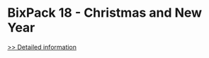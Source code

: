 # BixPack 18 - Christmas and New Year
[>> Detailed information](https://secure.shareit.com/shareit/product.html?productid=300696083&affiliateid=200057808)